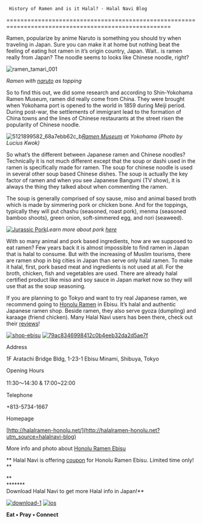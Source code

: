      History of Ramen and is it Halal? - Halal Navi Blog
=====================================================================================================

Ramen, popularize by anime Naruto is something you should try when traveling in Japan. Sure you can make it at home but nothing beat the feeling of eating hot ramen in it’s origin country, Japan. Wait.. is ramen really from Japan? The noodle seems to looks like Chinese noodle, right?

![ramen_tamari_001](https://i2.wp.com/blog.halal-navi.com/wp-content/uploads/2018/06/Ramen_Tamari_001.jpg?resize=660%2C438)

_Ramen with [naruto](https://en.wikipedia.org/wiki/Narutomaki) as topping_

So to find this out, we did some research and according to Shin-Yokohama Ramen Museum, ramen did really come from China. They were brought when Yokohama port is opened to the world in 1859 during Meiji period. During post-war, the settlements of immigrant lead to the formation of China towns and the lines of Chinese restaurants at the street risen the popularity of Chinese noodle.

![5121899582_68a7ebb62c_b](https://i0.wp.com/blog.halal-navi.com/wp-content/uploads/2018/06/5121899582_68a7ebb62c_b.jpg?resize=660%2C371)_[Ramen Museum](https://goo.gl/maps/RrWxuMDJAb82) at Yokohama (Photo by Lucius Kwok)_

So what’s the different between Japanese ramen and Chinese noodles? Technically it is not much different except that the soup or dashi used in the ramen is specifically made for ramen. The soup for chinese noodle is used in several other soup based Chinese dishes. The soup is actually the key factor of ramen and when you see Japanese Bangumi (TV show), it is always the thing they talked about when commenting the ramen.

The soup is generally comprised of soy sause, miso and animal based broth which is made by simmering pork or chicken bone. And for the toppings, typically they will put chashu (seasoned, roast pork), menma (seasoned bamboo shoots), green onion, soft-simmered egg, and nori (seaweed).

[![Jurassic Pork](https://i1.wp.com/blog.halal-navi.com/wp-content/uploads/2018/06/www.halal-navi.com_-1.jpg?resize=474%2C356)](https://blog.halal-navi.com/en/jurassic-pork-ultimate-pork-glossary-yous-know/)_Learn more about pork [here](https://blog.halal-navi.com/en/jurassic-pork-ultimate-pork-glossary-yous-know/)_

With so many animal and pork based ingredients, how are we supposed to eat ramen? Few years back it is almost impossible to find ramen in Japan that is halal to consume. But with the increasing of Muslim tourisms, there are ramen shop in big cities in Japan than serve only halal ramen. To make it halal, first, pork based meat and ingredients is not used at all. For the broth, chicken, fish and vegetables are used. There are already halal certified product like miso and soy sauce in Japan market now so they will use that as the soup seasoning.

If you are planning to go Tokyo and want to try real Japanese ramen, we recommend going to [Honolu Ramen](https://www.halal-navi.com/restaurant/ramen-honolu-ebisu-%E9%BA%BA%E5%B1%8B-%E5%B8%86%E3%81%AE%E3%82%8B-%E6%81%B5%E6%AF%94%E5%AF%BF%E5%BA%97/dqm0woxuleqw5y21) in Ebisu. It’s halal and authentic Japanese ramen shop. Beside ramen, they also serve gyoza (dumpling) and karaage (friend chicken). Many Halal Navi users has been there, check out their [reviews](https://www.halal-navi.com/restaurant/ramen-honolu-ebisu-%E9%BA%BA%E5%B1%8B-%E5%B8%86%E3%81%AE%E3%82%8B-%E6%81%B5%E6%AF%94%E5%AF%BF%E5%BA%97/dqm0woxuleqw5y21)!

[![shop-ebisu](https://i2.wp.com/blog.halal-navi.com/wp-content/uploads/2018/06/shop-ebisu-300x188.jpg?resize=319%2C200)](https://www.halal-navi.com/restaurant/ramen-honolu-ebisu-%E9%BA%BA%E5%B1%8B-%E5%B8%86%E3%81%AE%E3%82%8B-%E6%81%B5%E6%AF%94%E5%AF%BF%E5%BA%97/dqm0woxuleqw5y21) [![79ac8346998412c0b4eeb32da2d5ae7f](https://i0.wp.com/blog.halal-navi.com/wp-content/uploads/2018/06/79ac8346998412c0b4eeb32da2d5ae7f.jpg?resize=267%2C200)](https://blog.halal-navi.com/wp-admin/post.php?post=6098&action=edit)

Address

1F Aratachi Bridge Bldg, 1-23-1 Ebisu Minami, Shibuya, Tokyo

Opening Hours

11:30〜14:30 & 17:00~22:00

Telephone

+813-5734-1667

Homepage

[http://halalramen-honolu.net/](http://halalramen-honolu.net?utm_source=halalnavi-blog)

More info and photo about [Honolu Ramen Ebisu](https://www.halal-navi.com/restaurant/ramen-honolu-ebisu-%E9%BA%BA%E5%B1%8B-%E5%B8%86%E3%81%AE%E3%82%8B-%E6%81%B5%E6%AF%94%E5%AF%BF%E5%BA%97/dqm0woxuleqw5y21)

\*\* Halal Navi is offering [coupon](https://www.halal-navi.com/restaurant/ramen-honolu-ebisu-%E9%BA%BA%E5%B1%8B-%E5%B8%86%E3%81%AE%E3%82%8B-%E6%81%B5%E6%AF%94%E5%AF%BF%E5%BA%97/dqm0woxuleqw5y21) for Honolu Ramen Ebisu. Limited time only! **

**  
\*\*\*****  
Download Halal Navi to get more Halal info in Japan!**

[![download-1](https://i1.wp.com/blog.halal-navi.com/wp-content/uploads/2016/12/download-1.png?resize=152%2C45)](http://bit.ly/2qRDvPF) [![ios](https://i1.wp.com/blog.halal-navi.com/wp-content/uploads/2016/11/ios.png?resize=152%2C45)](http://apple.co/2pX3lm3)

**Eat • Pray • Connect**
